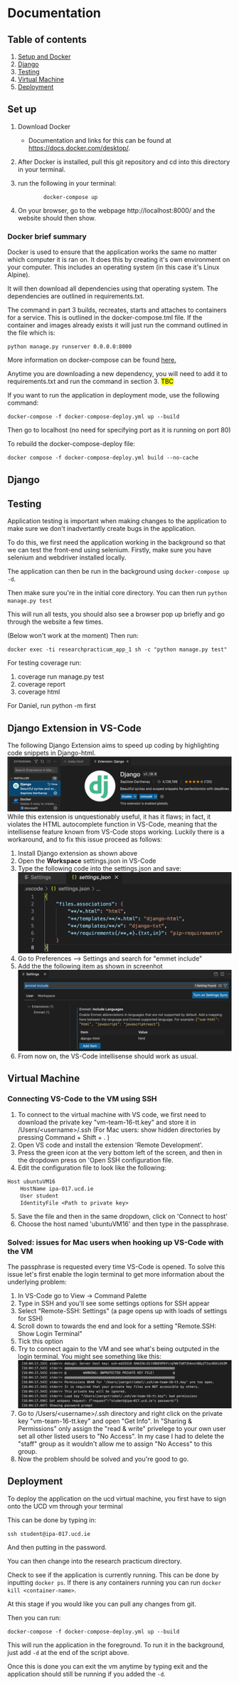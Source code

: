 # Documentation
## Table of contents

1. [Setup and Docker](#set-up)
2. [Django](#django)
3. [Testing](#testing)
4. [Virtual Machine](#virtual-machine)
5. [Deployment](#deployment)

## Set up

1. Download Docker

    - Documentation and links for this can be found at https://docs.docker.com/desktop/.

2. After Docker is installed, pull this git repository and cd into this directory in your terminal.

3. run the following in your terminal: 
    ```
            docker-compose up
    ```

4. On your browser, go to the webpage http://localhost:8000/ and the website should then show.

### Docker brief summary

Docker is used to ensure that the application works the same no matter which computer it is ran on. It does this by creating it's own environment on your computer. This includes an operating system (in this case it's Linux Alpine). 

It will then download all dependencies using that operating system. The dependencies are outlined in requirements.txt. 

The command in part 3 builds, recreates, starts and attaches to containers for a service. This is outlined in the docker-compose.tml file. If the container and images already exists it will just run the command outlined in the file which is:

```
python manage.py runserver 0.0.0.0:8000
```

More information on docker-compose can be found [here.](https://docs.docker.com/compose/reference/up/)


Anytime you are downloading a new dependency, you will need to add it to requirements.txt and run the command in section 3. <mark> TBC </mark>

If you want to run the application in deployment mode, use the following command:

```
docker-compose -f docker-compose-deploy.yml up --build
```

Then go to localhost (no need for specifying port as it is running on port 80)

To rebuild the docker-compose-deploy file:

```
docker compose -f docker-compose-deploy.yml build --no-cache

```

## Django

## Testing

Application testing is important when making changes to the application to make sure we don't inadvertantly create bugs in the application. 

To do this, we first need the application working in the background so that we can test the front-end using selenium. Firstly, make sure you have selenium  and webdriver installed locally.

The application can then be run in the background using `docker-compose up -d`.

Then make sure you're in the initial core directory.
You can then run `python manage.py test`

This will run all tests, you should also see a browser pop up briefly and go through the website a few times. 

(Below won't work at the moment)
Then run:

```
docker exec -ti researchpracticum_app_1 sh -c "python manage.py test"
```
For testing coverage run:

1. coverage run manage.py test
2. coverage report
3. coverage html

For Daniel, run python -m first

## Django Extension in VS-Code
The following Django Extension aims to speed up coding by highlighting code snippets in Django-html. 
![Django extension install](/doc_images/Django_extension_install.png) 
While this extension is unquestionably useful, it has it flaws; in fact, it violates the
HTML autocomplete function in VS-Code, meaning that the intellisense feature known from VS-Code stops working. Luckily there is a workaround, and to fix this issue proceed as follows:
1. Install Django extension as shown above
2. Open the **Workspace** settings.json in VS-Code
3. Type the following code into the settings.json and save:
![Django extension settings](/doc_images/Django_VSCode_settings_json.png)     
4. Go to Preferences --> Settings and search for "emmet include"
5. Add the the following item as shown in screenhot
![Django extension emmet](/doc_images/Django_extension_emmet.png) 
6. From now on, the VS-Code intellisense should work as usual.


## Virtual Machine
### Connecting VS-Code to the VM using SSH

1. To connect to the virtual machine with VS code, we first need to download the private key "vm-team-16-tt.key" and store it in /Users/\<username>/.ssh (For Mac users: show hidden directories by pressing Command + Shift + . )
2. Open VS code and install the extension 'Remote Development'.
3. Press the green icon at the very bottom left of the screen, and then in the dropdown press on 'Open SSH configuration file.
4. Edit the configuration file to look like the following:

```
Host ubuntuVM16
    HostName ipa-017.ucd.ie
    User student
    IdentityFile <Path to private key>
```
5. Save the file and then in the same dropdown, click on 'Connect to host'
6. Choose the host named 'ubuntuVM16' and then type in the passphrase.

### Solved: issues for Mac users when hooking up VS-Code with the VM 
The passphrase is requested every time VS-Code is opened. To solve this issue let's first enable the login terminal to get more information about the underlying problem:
1. In VS-Code go to View -> Command Palette
2. Type in SSH and you'll see some settings options for SSH appear
3. Select "Remote-SSH: Settings" (a page opens up with loads of settings for SSH)
4. Scroll down to towards the end and look for a setting "Remote.SSH: Show Login Terminal"
5. Tick this option
6. Try to connect again to the VM and see what's being outputed in the login terminal. You might see something like this:
![SSH login error on Mac](/doc_images/Mac_ssh_key_issue.jpeg)
7. Go to /Users/\<username>/.ssh directory and right click on the private key "vm-team-16-tt.key" and open "Get Info". In "Sharing & Permissions" only assign the "read & write" privelege to your own user set all other listed users to "No Access". In my case I had to delete the "staff" group as it wouldn't allow me to assign "No Access" to this group.
8. Now the problem should be solved and you're good to go. 



## Deployment

To deploy the application on the ucd virtual machine, you first have to sign onto the UCD vm through your terminal

This can be done by typing in:
```
ssh student@ipa-017.ucd.ie
```

And then putting in the password.

You can then change into the research practicum directory.

Check to see if the application is currently running. This can be done by inputting `docker ps`. If there is any containers running you can run `docker kill <container-name>`.

At this stage if you would like you can pull any changes from git.

Then you can run:

```
docker-compose -f docker-compose-deploy.yml up --build
```

This will run the application in the foreground. To run it in the background, just add `-d` at the end of the script above.

Once this is done you can exit the vm anytime by typing exit and the application should still be running if you added the `-d`.